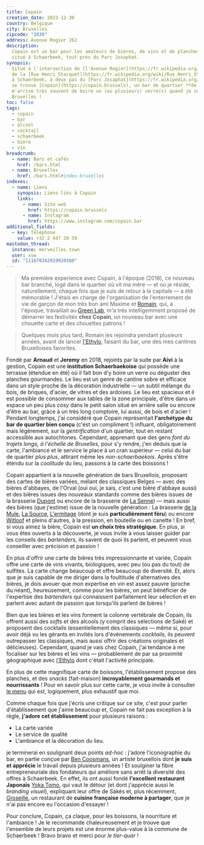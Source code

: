 ```yaml
---
title: Copain
creation_date: 2023-12-30
country: Belgique
city: Bruxelles
zipcode: "1030"
address: Avenue Rogier 262
description: 
  Copain est un bar pour les amateurs de bières, de vins et de planches gourmandes
  situé à Schaerbeek, tout près du Parc Josaphat.
synopsis: 
  Situé à l'intersection de [l'Avenue Rogier](https://fr.wikipedia.org/wiki/Avenue_Rogier_(Bruxelles)) et
  de la [Rue Henri Stacquet](https://fr.wikipedia.org/wiki/Rue_Henri_Stacquet),
  à Schaerbeek, à deux pas du [Parc Josaphat](https://fr.wikipedia.org/wiki/Parc_Josaphat)
  se trouve [Copain](https://copain.brussels), un bar de quartier **de qualité** où il
  m'arrive très souvent de boire un (ou plusieurs) verre(s) quand je suis de retour à
  Bruxelles !
toc: false
tags:
  - copain
  - bar
  - alcool
  - cocktail
  - schaerbeek
  - bière
  - vin
breadcrumb:
  - name: Bars et cafés
    href: /bars.html
  - name: Bruxelles
    href: /bars.html#index-bruxelles
indexes:
  - name: Liens
    synopsis: Liens liés à Copain
    links:
      - name: Site web
        href: https://copain.brussels
      - name: Instagram
        href: https://www.instagram.com/copain.bar
additional_fields:
  - key: Téléphone
    value: +32 2 447 20 59
mastodon_thread:
  instance: merveilles.town
  user: xvw
  id: "111670342919920380"
---
```


> Ma première experience avec Copain, à l'époque (2018), ce nouveau bar branché,
> logé dans le quartier où vit ma mère — et où je réside, naturellement, chaque
> fois que je suis de retour à la capitale — a été mémorable ! J'étais en charge
> de l'organisation de l'enterrement de vie de garçon de mon très bon ami Maxime
> et [Romain](/addresses/ethylo.html), qui, à l'époque, travaillait au [Green
> Lab](https://www.greenlab.bar/), m'a très intelligemment proposé de démarrer
> les festivités **chez Copain**, un nouveau bar avec une chouette carte et des
> chouettes patrons !

> Quelques mois plus tard, Romain les rejoindra pendant plusieurs années, avant
> de lancer [l'Ethylo](/addresses/ethylo.html), faisant du bar, une des mes
> cantines Bruxelloises favorites.

Fondé par **Arnaud** et **Jeremy** en 2018, rejoints par la suite par **Aivi** à
la gestion, Copain est une **institution Schaerbaekoise** qui possède une
terrasse (étendue en été) où il fait bon d'y boire un verre ou déguster des
planches gourmandes. Le lieu est un genre de cantine sobre et efficace dans un
style proche de la décoration industrielle — un subtil mélange du bois, de
briques, d'acier, de vitres et des ardoises. Le lieu est spacieux et il est
possible de consommer aux tables de la zone principale, d'être dans un espace un
peu plus _cosy_ dans le petit salon situé en arrière salle ou encore d'être au
bar, grâce à un très long comptoire, lui aussi, de bois et d'acier ! Pendant
longtemps, j'ai considéré que Copain représentait **l'archétype du bar de
quartier bien conçu** (c'est un compliment !) influant, obligatoirement mais
légèrement, sur la _gentrification_ d'un quartier, tout en restant accessible
aux autochtones. Cependant, apprenant que des gens _font du trajets longs, à
l'échelle de Bruxelles_, pour s'y rendre, j'en déduis que la carte, l'ambiance
et le service le place à un cran superieur — celui du bar de quartier _plus
plus_, attirant même les _non-schaerbaekois_. Après s'être étendu sur la
_coolitude_ du lieu, passons à la carte des boissons !

Copain appartient à la nouvelle génération de bars Bruxellois, proposant des
cartes de bières variées, mélant des classiques Belges — avec des bières
d'abbayes, de l'Orval (oui oui, je sais, c'est une bière d'abbaye aussi) et des
bières issues des nouveaux standards comme des bières issues de la brasserie
[Dupont](https://www.brasserie-dupont.com/) ou encore de la brasserie de [La
Senne](https://www.brasseriedelasenne.be/)) — mais aussi des bières (que
j'estime) issue de la nouvelle génération : La brasserie [de la
Mule](https://brasseriedelamule.wixsite.com/mule), [La
Source](https://lasourcebeer.be/),
[L'ermitage](https://ermitagenanobrasserie.be/) (dont je suis **particulièrement
féru**) ou encore [Witloof](https://www.brasseriewitloof.be/) et pleins
d'autres, à la pression, en bouteille ou en canette ! En bref, si vous aimez la
bière, Copain est **un choix très stratégique**. En plus, si vous êtes ouverts à
la découverte, je vous invite à vous laisser guider par les conseils des
_bartenders_, ils savent de quoi ils parlent, et peuvent vous conseiller avec
précision et passion !

En plus d'offrir une carte de bières très impressionnante et variée, Copain
offre une carte de vins vivants, biologiques, avec peu (ou pas du tout) de
sulfites. La carte change beaucoup et offre beaucoup de diversité. Et, alors que
je suis capable de me diriger dans la foultitude d'alternatives des bières, je
dois avouer que mon expertise en vin est assez pauvre (proche du néant),
heureusement, comme pour les bières, on peut bénéficier de l'expertise des
_bartenders_ qui connaissent parfaitement leur sélection et en parlent avec
autant de passion que lorsqu'ils parlent de bières !

Bien que les bières et les vins forment la colonne vertébrale de Copain, ils
offrent aussi des _softs_ et des alcools (y comprit des sélections de Saké) et
proposent des cocktails (essentiellement des classiques — même si, pour avoir
déjà vu les gérants en invités lors d'événements _cocktails_, ils peuvent
outrepasser les classiques, mais aussi offrir des créations originales et
délicieuses). Cependant, quand je vais chez Copain, j'ai tendance à me focaliser
sur les bières et les vins — probablement de par sa proximité géographique avec
[l'Ethylo](/addresses/ethylo.html) dont c'était l'activité principale.

En plus de cette magnifique carte de boissons, l'établissement propose des
planches, et des _snacks_ (fait-maison) **incroyablement gourmands et
nourrissants** ! Pour en savoir plus sur cette carte, je vous invite à consulter
[le menu](https://copain.brussels/en/menu/4987764280272093301) qui est,
logiquement, plus exhaustif que moi.

Comme chaque fois que j'écris une critique sur ce site, c'est pour parler
d'établissement que j'aime beaucoup et, Copain ne fait pas exception à la règle,
**j'adore cet établissement** pour plusieurs raisons :

- La carte variée
- Le service de qualité
- L'ambiance et la décoration du lieu.

je terminerai en soulignant deux points _ad-hoc_ : j'adore l'iconographie du
bar, en partie conçue par [Ben Coosmans](https://www.instagram.com/bencoosmans),
un artiste bruxellois dont **je suis et apprécie** le travail depuis plusieurs
années ! Et soulginer la fibre entrepreneuriale des fondateurs qui améliore sans
arrêt la diversité des offres à Schaerbeek. En effet, ils ont aussi fondé
**l'excellent restaurant Japonais** [Yoka Tomo](https://yokatomo.brussels/en),
qui vaut le détour (et dont j'apprécie aussi le _branding visuel_), expliquant
leur offre de Sakés et, plus récemment,
[Groseille](https://groseille.brussels/fr), un restaurant de **cuisine française
moderne à partager**, que je n'ai pas encore eu l'occasion d'essayer !

Pour conclure, Copain, ça claque, pour les boissons, la nourriture et l'ambiance
! Je le recommande chaleureusement et je trouve que l'ensemble de leurs projets
est une énorme plus-value à la commune de Schaerbeek ! Bravo bravo et merci pour
_le tier-quar_ !
